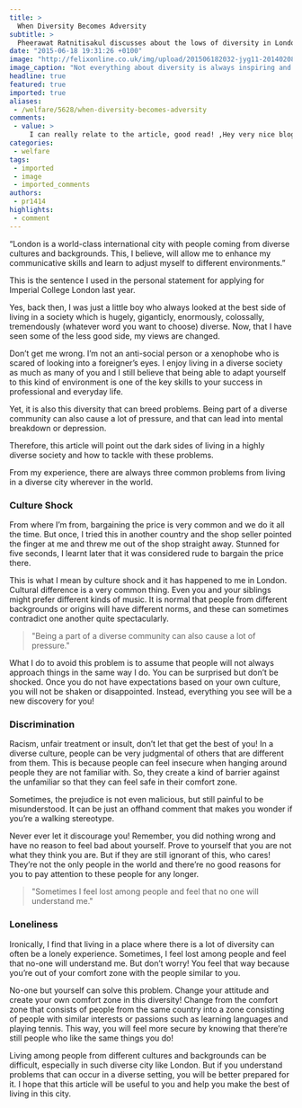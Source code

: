 ```yaml
---
title: >
  When Diversity Becomes Adversity
subtitle: >
  Pheerawat Ratnitisakul discusses about the lows of diversity in London’s Melting Pot
date: "2015-06-18 19:31:26 +0100"
image: "http://felixonline.co.uk/img/upload/201506182032-jyg11-20140208_brp001_0.jpg"
image_caption: "Not everything about diversity is always inspiring and positive. It can be a scary and alienating experience."
headline: true
featured: true
imported: true
aliases:
 - /welfare/5628/when-diversity-becomes-adversity
comments:
 - value: >
     I can really relate to the article, good read! ,Hey very nice blog! <br>canada goose dame trillium parka rosa sheinside http://www.metskinderschoenen.nl/?nl-canada-goose-dame-trillium-parka-rosa-sheinside-9680.html,fitflops sandal <br>fitflop online sales http://www.australiafitflops.com/,fitflops online australia <br>buy fitflops http://australiafitflops.iemiller.net/,birkenstock australia outlet <br>where to buy birkenstocks http://birkenstockaustralia.blogspot.com/,pigalle christian louboutin <br>christian louboutin shoes online http://christianlouboutincanadaoutlet.blogspot.com/,louboutin pumps <br>christian louboutin outlet canada http://christianlouboutincanadaoutlet.blogspot.com/,christian louboutin red bottoms <br>christian louboutin shoes canada http://christianlouboutincanadaoutlet.blogspot.com/
categories:
 - welfare
tags:
 - imported
 - image
 - imported_comments
authors:
 - pr1414
highlights:
 - comment
---
```


“London is a world-class international city with people coming from diverse cultures and backgrounds. This, I believe, will allow me to enhance my communicative skills and learn to adjust myself to different environments.”

This is the sentence I used in the personal statement for applying for Imperial College London last year.

Yes, back then, I was just a little boy who always looked at the best side of living in a society which is hugely, giganticly, enormously, colossally, tremendously (whatever word you want to choose) diverse. Now, that I have seen some of the less good side, my views are changed.

Don’t get me wrong. I’m not an anti-social person or a xenophobe who is scared of looking into a foreigner’s eyes. I enjoy living in a diverse society as much as many of you and I still believe that being able to adapt yourself to this kind of environment is one of the key skills to your success in professional and everyday life.

Yet, it is also this diversity that can breed problems. Being part of a diverse community can also cause a lot of pressure, and that can lead into mental breakdown or depression.

Therefore, this article will point out the dark sides of living in a highly diverse society and how to tackle with these problems.

From my experience, there are always three common problems from living in a diverse city wherever in the world.

### Culture Shock

From where I’m from, bargaining the price is very common and we do it all the time. But once, I tried this in another country and the shop seller pointed the finger at me and threw me out of the shop straight away. Stunned for five seconds, I learnt later that it was considered rude to bargain the price there.

This is what I mean by culture shock and it has happened to me in London. Cultural difference is a very common thing. Even you and your siblings might prefer different kinds of music. It is normal that people from different backgrounds or origins will have different norms, and these can sometimes contradict one another quite spectacularly.

> "Being a part of a diverse community can also cause a lot of pressure."

What I do to avoid this problem is to assume that people will not always approach things in the same way I do. You can be surprised but don’t be shocked. Once you do not have expectations based on your own culture, you will not be shaken or disappointed. Instead, everything you see will be a new discovery for you!

### Discrimination

Racism, unfair treatment or insult, don’t let that get the best of you! In a diverse culture, people can be very judgmental of others that are different from them. This is because people can feel insecure when hanging around people they are not familiar with. So, they create a kind of barrier against the unfamiliar so that they can feel safe in their comfort zone.

Sometimes, the prejudice is not even malicious, but still painful to be misunderstood. It can be just an offhand comment that makes you wonder if you’re a walking stereotype.

Never ever let it discourage you! Remember, you did nothing wrong and have no reason to feel bad about yourself. Prove to yourself that you are not what they think you are. But if they are still ignorant of this, who cares! They’re not the only people in the world and there’re no good reasons for you to pay attention to these people for any longer.

> "Sometimes I feel lost among people and feel that no one will understand me."

### Loneliness

Ironically, I find that living in a place where there is a lot of diversity can often be a lonely experience. Sometimes, I feel lost among people and feel that no-one will understand me. But don’t worry! You feel that way because you’re out of your comfort zone with the people similar to you.

No-one but yourself can solve this problem. Change your attitude and create your own comfort zone in this diversity! Change from the comfort zone that consists of people from the same country into a zone consisting of people with similar interests or passions such as learning languages and playing tennis. This way, you will feel more secure by knowing that there’re still people who like the same things you do!

Living among people from different cultures and backgrounds can be difficult, especially in such diverse city like London. But if you understand problems that can occur in a diverse setting, you will be better prepared for it. I hope that this article will be useful to you and help you make the best of living in this city.
